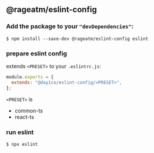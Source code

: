 ## @rageatm/eslint-config

### Add the package to your `"devDependencies"`:

```console
$ npm install --save-dev @rageatm/eslint-config eslint
```

### prepare eslint config

extends `<PRESET>` to your `.eslintrc.js`:

```js
module.exports = {
  extends: "@day1co/eslint-config/<PRESET>",
};
```

`<PRESET>` is

- common-ts
- react-ts

### run eslint

```console
$ npx eslint
```
